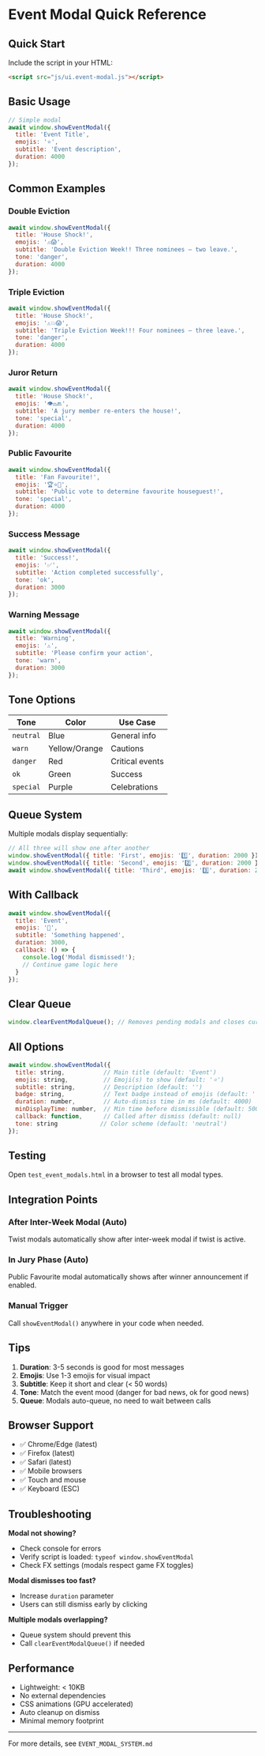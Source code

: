 # Event Modal Quick Reference

## Quick Start

Include the script in your HTML:
```html
<script src="js/ui.event-modal.js"></script>
```

## Basic Usage

```javascript
// Simple modal
await window.showEventModal({
  title: 'Event Title',
  emojis: '⭐',
  subtitle: 'Event description',
  duration: 4000
});
```

## Common Examples

### Double Eviction
```javascript
await window.showEventModal({
  title: 'House Shock!',
  emojis: '⚠️😱',
  subtitle: 'Double Eviction Week!! Three nominees — two leave.',
  tone: 'danger',
  duration: 4000
});
```

### Triple Eviction
```javascript
await window.showEventModal({
  title: 'House Shock!',
  emojis: '⚠️💥😱',
  subtitle: 'Triple Eviction Week!!! Four nominees — three leave.',
  tone: 'danger',
  duration: 4000
});
```

### Juror Return
```javascript
await window.showEventModal({
  title: 'House Shock!',
  emojis: '👁️⚖️🔙',
  subtitle: 'A jury member re-enters the house!',
  tone: 'special',
  duration: 4000
});
```

### Public Favourite
```javascript
await window.showEventModal({
  title: 'Fan Favourite!',
  emojis: '🏆⭐🥇',
  subtitle: 'Public vote to determine favourite houseguest!',
  tone: 'special',
  duration: 4000
});
```

### Success Message
```javascript
await window.showEventModal({
  title: 'Success!',
  emojis: '✅',
  subtitle: 'Action completed successfully',
  tone: 'ok',
  duration: 3000
});
```

### Warning Message
```javascript
await window.showEventModal({
  title: 'Warning',
  emojis: '⚠️',
  subtitle: 'Please confirm your action',
  tone: 'warn',
  duration: 3000
});
```

## Tone Options

| Tone | Color | Use Case |
|------|-------|----------|
| `neutral` | Blue | General info |
| `warn` | Yellow/Orange | Cautions |
| `danger` | Red | Critical events |
| `ok` | Green | Success |
| `special` | Purple | Celebrations |

## Queue System

Multiple modals display sequentially:

```javascript
// All three will show one after another
window.showEventModal({ title: 'First', emojis: '1️⃣', duration: 2000 });
window.showEventModal({ title: 'Second', emojis: '2️⃣', duration: 2000 });
await window.showEventModal({ title: 'Third', emojis: '3️⃣', duration: 2000 });
```

## With Callback

```javascript
await window.showEventModal({
  title: 'Event',
  emojis: '🎉',
  subtitle: 'Something happened',
  duration: 3000,
  callback: () => {
    console.log('Modal dismissed!');
    // Continue game logic here
  }
});
```

## Clear Queue

```javascript
window.clearEventModalQueue(); // Removes pending modals and closes current
```

## All Options

```javascript
await window.showEventModal({
  title: string,           // Main title (default: 'Event')
  emojis: string,          // Emoji(s) to show (default: '⭐')
  subtitle: string,        // Description (default: '')
  badge: string,           // Text badge instead of emojis (default: '')
  duration: number,        // Auto-dismiss time in ms (default: 4000)
  minDisplayTime: number,  // Min time before dismissible (default: 500)
  callback: function,      // Called after dismiss (default: null)
  tone: string            // Color scheme (default: 'neutral')
});
```

## Testing

Open `test_event_modals.html` in a browser to test all modal types.

## Integration Points

### After Inter-Week Modal (Auto)
Twist modals automatically show after inter-week modal if twist is active.

### In Jury Phase (Auto)
Public Favourite modal automatically shows after winner announcement if enabled.

### Manual Trigger
Call `showEventModal()` anywhere in your code when needed.

## Tips

1. **Duration**: 3-5 seconds is good for most messages
2. **Emojis**: Use 1-3 emojis for visual impact
3. **Subtitle**: Keep it short and clear (< 50 words)
4. **Tone**: Match the event mood (danger for bad news, ok for good news)
5. **Queue**: Modals auto-queue, no need to wait between calls

## Browser Support

- ✅ Chrome/Edge (latest)
- ✅ Firefox (latest)
- ✅ Safari (latest)
- ✅ Mobile browsers
- ✅ Touch and mouse
- ✅ Keyboard (ESC)

## Troubleshooting

**Modal not showing?**
- Check console for errors
- Verify script is loaded: `typeof window.showEventModal`
- Check FX settings (modals respect game FX toggles)

**Modal dismisses too fast?**
- Increase `duration` parameter
- Users can still dismiss early by clicking

**Multiple modals overlapping?**
- Queue system should prevent this
- Call `clearEventModalQueue()` if needed

## Performance

- Lightweight: < 10KB
- No external dependencies
- CSS animations (GPU accelerated)
- Auto cleanup on dismiss
- Minimal memory footprint

---

For more details, see `EVENT_MODAL_SYSTEM.md`
